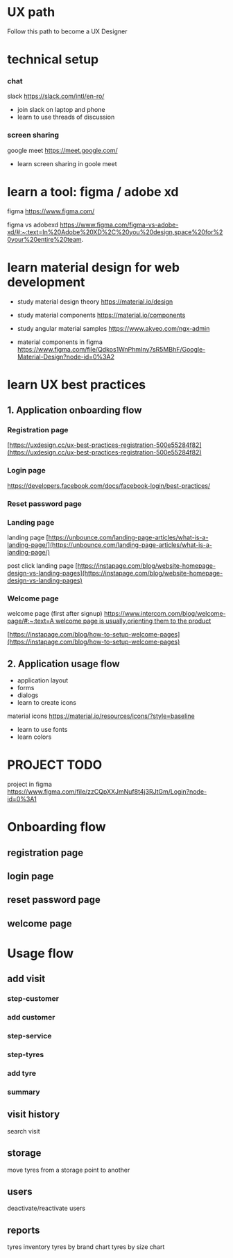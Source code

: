 # UX path
Follow this path to become a UX Designer

# technical setup

### chat

slack https://slack.com/intl/en-ro/

- join slack on laptop and phone
- learn to use threads of discussion

### screen sharing

google meet https://meet.google.com/

- learn screen sharing in goole meet


# learn a tool: figma / adobe xd

figma https://www.figma.com/

figma vs adobexd https://www.figma.com/figma-vs-adobe-xd/#:~:text=In%20Adobe%20XD%2C%20you%20design,space%20for%20your%20entire%20team.


# learn material design for web development

- study material design theory https://material.io/design

- study material components https://material.io/components

- study angular material samples https://www.akveo.com/ngx-admin

- material components in figma https://www.figma.com/file/Qdkos1WnPhmIny7sR5MBhF/Google-Material-Design?node-id=0%3A2


# learn UX best practices

## 1. Application onboarding flow

### Registration page
[https://uxdesign.cc/ux-best-practices-registration-500e55284f82](https://uxdesign.cc/ux-best-practices-registration-500e55284f82)

### Login page

https://developers.facebook.com/docs/facebook-login/best-practices/

### Reset password page

### Landing page

landing page [https://unbounce.com/landing-page-articles/what-is-a-landing-page/](https://unbounce.com/landing-page-articles/what-is-a-landing-page/)

post click landing page [https://instapage.com/blog/website-homepage-design-vs-landing-pages](https://instapage.com/blog/website-homepage-design-vs-landing-pages)

### Welcome page

welcome page (first after signup) [https://www.intercom.com/blog/welcome-page/#:~:text=A welcome page is usually,orienting them to the product](https://www.intercom.com/blog/welcome-page/#:~:text=A%20welcome%20page%20is%20usually,orienting%20them%20to%20the%20product)

[https://instapage.com/blog/how-to-setup-welcome-pages](https://instapage.com/blog/how-to-setup-welcome-pages)


## 2. Application usage flow

- application layout
- forms
- dialogs
- learn to create icons

material icons https://material.io/resources/icons/?style=baseline

- learn to use fonts
- learn colors


# PROJECT TODO

project in figma https://www.figma.com/file/zzCQpXXJmNuf8t4j3RJtGm/Login?node-id=0%3A1

# Onboarding flow

## registration page

## login page

## reset password page

## welcome page


# Usage flow

## add visit

### step-customer

### add customer

### step-service

### step-tyres

### add tyre

### summary

## visit history
search visit

## storage
move tyres from a storage point to another

## users
deactivate/reactivate users

## reports
tyres inventory
tyres by brand chart
tyres by size chart